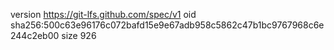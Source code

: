 version https://git-lfs.github.com/spec/v1
oid sha256:500c63e96176c072bafd15e9e67adb958c5862c47b1bc9767968c6e244c2eb00
size 926
